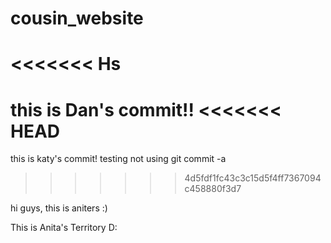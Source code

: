 # cousin_website
<<<<<<< Hs
=======
this is Dan's commit!!
<<<<<<< HEAD
=======
this is katy's commit! testing not using git commit -a
>>>>>>> 4d5fdf1fc43c3c15d5f4ff7367094c458880f3d7

hi guys, this is aniters :)

This is Anita's Territory D:
